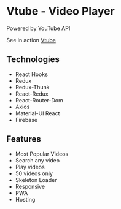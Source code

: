 # Vtube - Video Player

Powered by YouTube API

See in action [Vtube](https://vtube-292802.web.app)

## Technologies

- React Hooks
- Redux
- Redux-Thunk
- React-Redux
- React-Router-Dom
- Axios
- Material-UI React
- Firebase

## Features

- Most Popular Videos
- Search any video
- Play videos
- 50 videos only
- Skeleton Loader
- Responsive
- PWA
- Hosting
